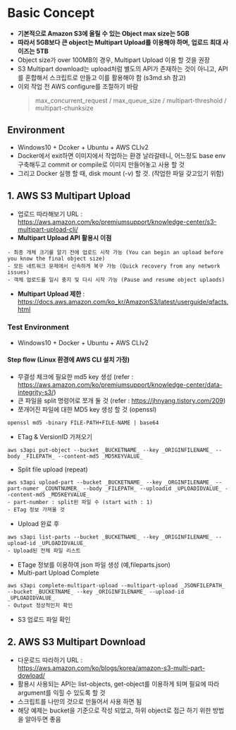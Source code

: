 # Basic Concept
- __기본적으로 Amazon S3에 올릴 수 있는 Object max size는 5GB__
- __따라서 5GB보다 큰 object는 Multipart Upload를 이용해야 하며, 업로드 최대 사이즈는 5TB__
- Object size가 over 100MB의 경우, Multipart Upload 이용 할 것을 권장
- S3 Multipart download는 upload처럼 별도의 API가 존재하는 것이 아니고, API를 혼합해서 스크립트로 만들고 이를 활용해야 함 (s3md.sh 참고)
- 이외 작업 전 AWS configure를 조절하기 바람
  > max_concurrent_request / max_queue_size / multipart-threshold / multipart-chunksize

## Environment
- Windows10 + Dcoker + Ubuntu + AWS CLIv2
- Docker에서 exit하면 이미지에서 작업하는 환경 날라갈테니, 어느정도 base env 구축해두고 commit or compile로 이미지 만들어놓고 사용 할 것
- 그리고 Docker 실행 할 때, disk mount (-v) 할 것. (작업한 파일 갖고있기 위함)


## 1. AWS S3 Multipart Upload
- 업로드 따라해보기 URL : https://aws.amazon.com/ko/premiumsupport/knowledge-center/s3-multipart-upload-cli/
- __Multipart Upload API 활용시 이점__
```
- 최종 개체 크기를 알기 전에 업로드 시작 가능 (You can begin an upload before you know the final object size)
- 모든 네트워크 문제에서 신속하게 복구 가능 (Quick recovery from any network issues)
- 객체 업로드를 일시 중지 및 다시 시작 가능 (Pause and resume object uplaods)
```
- __Multipart Upload 제한__ : https://docs.aws.amazon.com/ko_kr/AmazonS3/latest/userguide/qfacts.html

### Test Environment
- Windows10 + Docker + Ubuntu + AWS CLIv2


#### Step flow (Linux 환경에 AWS CLI 설치 가정)
- 무결성 체크에 필요한 md5 key 생성 (refer : https://aws.amazon.com/ko/premiumsupport/knowledge-center/data-integrity-s3/)
- 큰 파일을 split 명령어로 쪼개 둘 것 (refer : https://jhnyang.tistory.com/209)
- 쪼개어진 파일에 대한 MD5 key 생성 할 것 (openssl)
```
openssl md5 -binary FILE-PATH+FILE-NAME | base64
```
- ETag & VersionID 가져오기
```
aws s3api put-object --bucket _BUCKETNAME_ --key _ORIGINFILENAME_ --body _FILEPATH_ --content-md5 _MD5KEYVALUE_
```
- Split file upload (repeat)
```
aws s3api upload-part --bucket _BUCKETNAME_ --key _ORGINFILENAME_ --part-numer _COUNTNUMER_ --body _FILEPATH_ --uploadid _UPLOADIDVALUE_ --content-md5 _MD5KEYVALUE_
- part-number : split된 파일 수 (start with : 1)
- ETag 정보 가져올 것
```
- Upload 완료 후
```
aws s3api list-parts --bucket _BUCKETNAME_ --key _ORIGINFILENAME_ --upload-id _UPLOADIDVALUE_
- Upload된 전체 파일 리스트
```
- ETage 정보를 이용하여 json 파일 생성 (예,fileparts.json)
- Multi-part Upload Complete
```
aws s3api complete-multipart-upload --multipart-upload _JSONFILEPATH_ --bucket _BUCKETNAME_ --key _ORIGINFILENAME_ --upload-id _UPLOADIDVALUE_
- Output 정상적인지 확인
```
- S3 업로드 파일 확인



## 2. AWS S3 Multipart Download
- 다운로드 따라하기 URL : https://aws.amazon.com/ko/blogs/korea/amazon-s3-multi-part-dowload/
- 활용시 사용되는 API는 list-objects, get-object를 이용하게 되며 필요에 따라 argument를 익힐 수 있도록 할 것
- 스크립트를 나만의 것으로 만들어서 사용 하면 됨
- 해당 예제는 bucket을 기준으로 작성 되었고, 하위 object로 접근 하기 위한 방법을 알아두면 좋음

